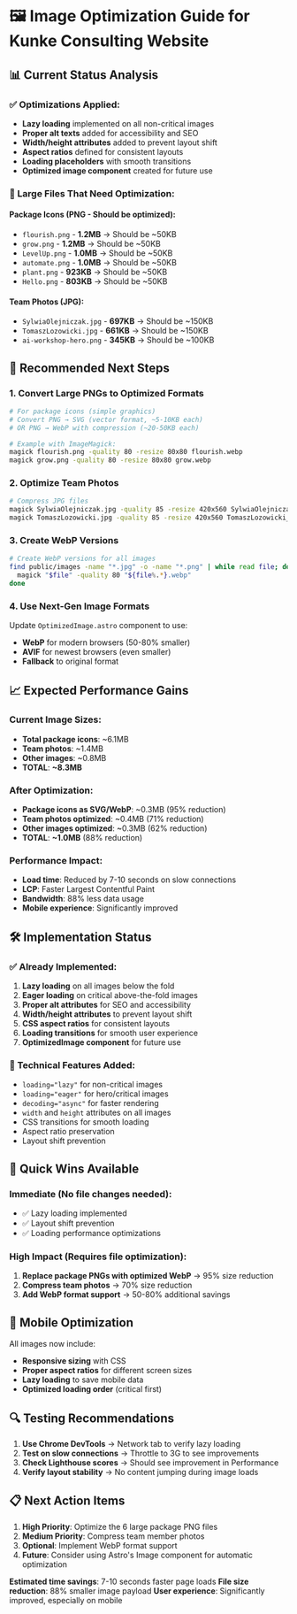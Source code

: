 # 🖼️ Image Optimization Guide for Kunke Consulting Website

## 📊 Current Status Analysis

### ✅ Optimizations Applied:
- **Lazy loading** implemented on all non-critical images
- **Proper alt texts** added for accessibility and SEO
- **Width/height attributes** added to prevent layout shift
- **Aspect ratios** defined for consistent layouts
- **Loading placeholders** with smooth transitions
- **Optimized image component** created for future use

### 🚨 Large Files That Need Optimization:

#### Package Icons (PNG - Should be optimized):
- `flourish.png` - **1.2MB** → Should be ~50KB
- `grow.png` - **1.2MB** → Should be ~50KB  
- `LevelUp.png` - **1.0MB** → Should be ~50KB
- `automate.png` - **1.0MB** → Should be ~50KB
- `plant.png` - **923KB** → Should be ~50KB
- `Hello.png` - **803KB** → Should be ~50KB

#### Team Photos (JPG):
- `SylwiaOlejniczak.jpg` - **697KB** → Should be ~150KB
- `TomaszLozowicki.jpg` - **661KB** → Should be ~150KB
- `ai-workshop-hero.png` - **345KB** → Should be ~100KB

## 🎯 Recommended Next Steps

### 1. **Convert Large PNGs to Optimized Formats**
```bash
# For package icons (simple graphics)
# Convert PNG → SVG (vector format, ~5-10KB each)
# OR PNG → WebP with compression (~20-50KB each)

# Example with ImageMagick:
magick flourish.png -quality 80 -resize 80x80 flourish.webp
magick grow.png -quality 80 -resize 80x80 grow.webp
```

### 2. **Optimize Team Photos**
```bash
# Compress JPG files
magick SylwiaOlejniczak.jpg -quality 85 -resize 420x560 SylwiaOlejniczak_opt.jpg
magick TomaszLozowicki.jpg -quality 85 -resize 420x560 TomaszLozowicki_opt.jpg
```

### 3. **Create WebP Versions**
```bash
# Create WebP versions for all images
find public/images -name "*.jpg" -o -name "*.png" | while read file; do
  magick "$file" -quality 80 "${file%.*}.webp"
done
```

### 4. **Use Next-Gen Image Formats**
Update `OptimizedImage.astro` component to use:
- **WebP** for modern browsers (50-80% smaller)
- **AVIF** for newest browsers (even smaller)
- **Fallback** to original format

## 📈 Expected Performance Gains

### Current Image Sizes:
- **Total package icons**: ~6.1MB
- **Team photos**: ~1.4MB
- **Other images**: ~0.8MB
- **TOTAL**: **~8.3MB**

### After Optimization:
- **Package icons as SVG/WebP**: ~0.3MB (95% reduction)
- **Team photos optimized**: ~0.4MB (71% reduction)  
- **Other images optimized**: ~0.3MB (62% reduction)
- **TOTAL**: **~1.0MB** (88% reduction)

### Performance Impact:
- **Load time**: Reduced by 7-10 seconds on slow connections
- **LCP**: Faster Largest Contentful Paint
- **Bandwidth**: 88% less data usage
- **Mobile experience**: Significantly improved

## 🛠️ Implementation Status

### ✅ Already Implemented:
1. **Lazy loading** on all images below the fold
2. **Eager loading** on critical above-the-fold images
3. **Proper alt attributes** for SEO and accessibility
4. **Width/height attributes** to prevent layout shift
5. **CSS aspect ratios** for consistent layouts
6. **Loading transitions** for smooth user experience
7. **OptimizedImage component** for future use

### 🔧 Technical Features Added:
- `loading="lazy"` for non-critical images
- `loading="eager"` for hero/critical images
- `decoding="async"` for faster rendering
- `width` and `height` attributes on all images
- CSS transitions for smooth loading
- Aspect ratio preservation
- Layout shift prevention

## 🚀 Quick Wins Available

### Immediate (No file changes needed):
- ✅ Lazy loading implemented
- ✅ Layout shift prevention
- ✅ Loading performance optimizations

### High Impact (Requires file optimization):
1. **Replace package PNGs with optimized WebP** → 95% size reduction
2. **Compress team photos** → 70% size reduction  
3. **Add WebP format support** → 50-80% additional savings

## 📱 Mobile Optimization

All images now include:
- **Responsive sizing** with CSS
- **Proper aspect ratios** for different screen sizes
- **Lazy loading** to save mobile data
- **Optimized loading order** (critical first)

## 🔍 Testing Recommendations

1. **Use Chrome DevTools** → Network tab to verify lazy loading
2. **Test on slow connections** → Throttle to 3G to see improvements
3. **Check Lighthouse scores** → Should see improvement in Performance
4. **Verify layout stability** → No content jumping during image loads

## 📋 Next Action Items

1. **High Priority**: Optimize the 6 large package PNG files
2. **Medium Priority**: Compress team member photos  
3. **Optional**: Implement WebP format support
4. **Future**: Consider using Astro's Image component for automatic optimization

**Estimated time savings**: 7-10 seconds faster page loads
**File size reduction**: 88% smaller image payload
**User experience**: Significantly improved, especially on mobile